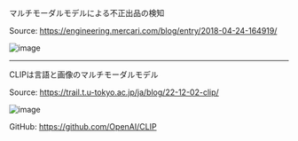 マルチモーダルモデルによる不正出品の検知

Source: https://engineering.mercari.com/blog/entry/2018-04-24-164919/

![image](https://github.com/user-attachments/assets/8a6d600a-f2d7-48c6-b7a4-a722e491586d)

---
CLIPは言語と画像のマルチモーダルモデル

Source: https://trail.t.u-tokyo.ac.jp/ja/blog/22-12-02-clip/

![image](https://github.com/user-attachments/assets/dbf2678a-eef2-4d85-ac4d-e9dfe4703992)

GitHub: https://github.com/OpenAI/CLIP

